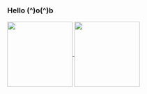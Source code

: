 ### Hello (^)o(^)b

<a href="https://github.com/iambocchi">
  <img height=150 align="center" src="https://github-readme-stats.vercel.app/api?username=iambocchi&show_icons=true&theme=radical" />
</a>

<a href="https://github.com/iambocchi">
  <img height=150 align="center" src="https://github-readme-stats.vercel.app/api/top-langs?username=iambocchi&layout=compact&langs_count=8&card_width=320prs&show_icons=true&theme=radical" />
</a>
